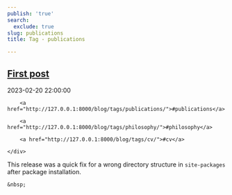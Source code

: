 ```yaml
---
publish: 'true'
search:
  exclude: true
slug: publications
title: Tag - publications

---
```


<!--
  ~ MIT License
  ~
  ~ Copyright (c) 2023-2024 Maciej 'maQ' Kusz <maciej.kusz@gmail.com>
  ~
  ~ Permission is hereby granted, free of charge, to any person obtaining a copy
  ~ of this software and associated documentation files (the "Software"), to deal
  ~ in the Software without restriction, including without limitation the rights
  ~ to use, copy, modify, merge, publish, distribute, sublicense, and/or sell
  ~ copies of the Software, and to permit persons to whom the Software is
  ~ furnished to do so, subject to the following conditions:
  ~
  ~ The above copyright notice and this permission notice shall be included in all
  ~ copies or substantial portions of the Software.
  ~
  ~ THE SOFTWARE IS PROVIDED "AS IS", WITHOUT WARRANTY OF ANY KIND, EXPRESS OR
  ~ IMPLIED, INCLUDING BUT NOT LIMITED TO THE WARRANTIES OF MERCHANTABILITY,
  ~ FITNESS FOR A PARTICULAR PURPOSE AND NONINFRINGEMENT. IN NO EVENT SHALL THE
  ~ AUTHORS OR COPYRIGHT HOLDERS BE LIABLE FOR ANY CLAIM, DAMAGES OR OTHER
  ~ LIABILITY, WHETHER IN AN ACTION OF CONTRACT, TORT OR OTHERWISE, ARISING FROM,
  ~ OUT OF OR IN CONNECTION WITH THE SOFTWARE OR THE USE OR OTHER DEALINGS IN THE
  ~ SOFTWARE.
  -->


## [First post](http://127.0.0.1:8000/blog/test/)

<!--suppress LongLine -->
<div class="post-extra">
    <div class="col">
        <p class="post-date">2023-02-20 22:00:00</p>
    </div>
    <div class="col">
    
        <a href="http://127.0.0.1:8000/blog/tags/publications/">#publications</a>
    
        <a href="http://127.0.0.1:8000/blog/tags/philosophy/">#philosophy</a>
    
        <a href="http://127.0.0.1:8000/blog/tags/cv/">#cv</a>
    
    </div>
</div>

This release was a quick fix for a wrong directory structure in `site-packages` after package installation.




<div class="post-link">

    &nbsp;

</div>

